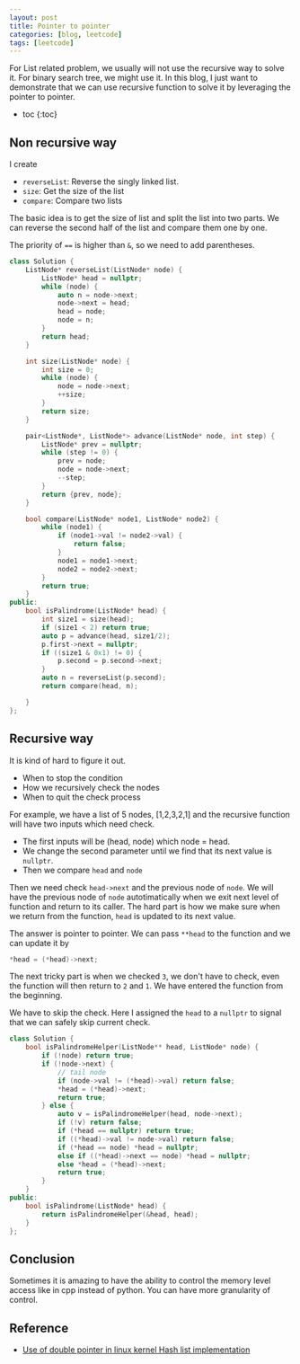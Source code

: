 ```yaml
---
layout: post
title: Pointer to pointer
categories: [blog, leetcode]
tags: [leetcode]
---
```


For List related problem, we usually will not use the recursive way to solve it. For binary
search tree, we might use it. In this blog, I just want to demonstrate that we can use recursive
function to solve it by leveraging the pointer to pointer.

+ toc
{:toc}

## Non recursive way

I create

- `reverseList`: Reverse the singly linked list.
- `size`: Get the size of the list
- `compare`: Compare two lists

The basic idea is to get the size of list and split the list into two parts. We can reverse the
second half of the list and compare them one by one.

The priority of `==` is higher than `&`, so we need to add parentheses.

```cpp
class Solution {
    ListNode* reverseList(ListNode* node) {
        ListNode* head = nullptr;
        while (node) {
            auto n = node->next;
            node->next = head;
            head = node;
            node = n;
        }
        return head;
    }

    int size(ListNode* node) {
        int size = 0;
        while (node) {
            node = node->next;
            ++size;
        }
        return size;
    }

    pair<ListNode*, ListNode*> advance(ListNode* node, int step) {
        ListNode* prev = nullptr;
        while (step != 0) {
            prev = node;
            node = node->next;
            --step;
        }
        return {prev, node};
    }

    bool compare(ListNode* node1, ListNode* node2) {
        while (node1) {
            if (node1->val != node2->val) {
                return false;
            }
            node1 = node1->next;
            node2 = node2->next;
        }
        return true;
    }
public:
    bool isPalindrome(ListNode* head) {
        int size1 = size(head);
        if (size1 < 2) return true;
        auto p = advance(head, size1/2);
        p.first->next = nullptr;
        if ((size1 & 0x1) != 0) {
            p.second = p.second->next;
        }
        auto n = reverseList(p.second);
        return compare(head, n);

    }
};
```

## Recursive way

It is kind of hard to figure it out.

- When to stop the condition
- How we recursively check the nodes
- When to quit the check process

For example, we have a list of 5 nodes, [1,2,3,2,1] and the recursive function will have two inputs
 which need check.

- The first inputs will be (head, node) which node = head.
- We change the second parameter until we find that its next value is `nullptr`.
- Then we compare `head` and `node`

Then we need check `head->next` and the previous node of `node`. We will have the previous node
of `node` autotimatically when we exit next level of function and return to its caller. The hard
part is how we make sure when we return from the function, `head` is updated to its next value.

The answer is pointer to pointer. We can pass `**head` to the function and we can update it by

```cpp
*head = (*head)->next;
```

The next tricky part is when we checked `3`, we don't have to check, even the function will then
return to `2` and `1`. We have entered the function from  the beginning.

We have to skip the check. Here I assigned the `head` to a `nullptr` to signal that we can safely
skip current check.


```cpp
class Solution {
    bool isPalindromeHelper(ListNode** head, ListNode* node) {
        if (!node) return true;
        if (!node->next) {
            // tail node
            if (node->val != (*head)->val) return false;
            *head = (*head)->next;
            return true;
        } else {
            auto v = isPalindromeHelper(head, node->next);
            if (!v) return false;
            if (*head == nullptr) return true;
            if ((*head)->val != node->val) return false;
            if (*head == node) *head = nullptr;
            else if ((*head)->next == node) *head = nullptr;
            else *head = (*head)->next;
            return true;
        }
    }
public:
    bool isPalindrome(ListNode* head) {
        return isPalindromeHelper(&head, head);
    }
};
```

## Conclusion

Sometimes it is amazing to have the ability to control the memory level access like in cpp instead
of python. You can have more granularity of control.

## Reference

- [Use of double pointer in linux kernel Hash list implementation](https://stackoverflow.com/questions/3058592/use-of-double-pointer-in-linux-kernel-hash-list-implementation)
